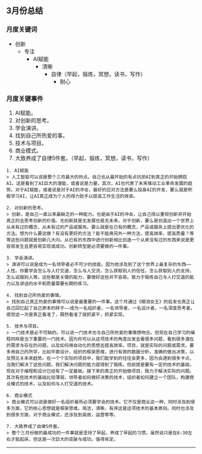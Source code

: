 ## 3月份总结
### 月度关键词
- 创新
	- 专注
		- AI赋能
			- 清晰
				- 自律（早起，锻炼，冥想，读书，写作）
					- 耐心

### 月度关键事件
1. AI赋能。
2. 对创新的思考。
3. 学会演讲。
4. 找到自己所热爱的事。
5. 技术与项目。
6. 商业模式。
7. 大致养成了自律5件套。（早起，锻炼，冥想，读书，写作）

```ad-summary
1. AI赋能
> 人工智能可以说是整个三月最大的热点。自己也从最开始的有点抗拒AI到真正的开始拥抱AI。这是看到了AI巨大的潜能，或者说是力量，其次，AI也代表了未来推动工业革命发展的趋势。对于AI赋能，或者说是对于AI的冲击，最好的应对方法是要么投身AI的开发，要么就是积极学习AI，让AI真正成为个人的得力助手以提高工作生活的效率。
```

```ad-summary
2. 对创新的思考。
> 创新，是自己一直以来最缺乏的一种能力。也是由于AI的冲击，让自己得以重视创新并开始真正的去思考创新的价值。无创新就是无发展也是无未来。对于创新，要么是创造出一个世界上从未有过的概念，从未有过的产品或服务。要么就是在已有的概念，产品或服务上提出更优化的方法。想为什么要这做？有没有更好的方法？能不能用另外一种方法，提高效率，提高质量？等等这些问题就是创新几大问。从已有的东西中进行创新相比创造一个从来没有过的东西来说是更容易发生且更容易实现或成功。创新转型是必须要做的一件事。
```


```ad-summary
3. 学会演讲。
> 演讲可以说是成为一名领导者必不可少的技能。因为他涉及到了这个世界上最复杂的东西——人性。你要学会怎么与人打交道，怎么与人交流，怎么获取别人的信任，怎么获取别人的支持，怎么说服别人等。这些都是关键的能力，要做好这些并不容易。致力于锻炼自己与人打交道的能力以及讲话的水平和质量需要长期的练习。
```


```ad-summary
4. 找到自己所热爱的事情。
> 找到自己真正热爱的事情可以说是最重要的一件事。这个月通过《眼泪女王》的启发也真正让自己回忆起了自己原本的样子——成为一名组织者，一名领导者，一名设计者，一名深度思考者。感觉这一次是真正看准了，既然看准了就抓紧干，抓紧实现。
```


```ad-summary
5. 技术与项目。
> 一门技术是必不可缺的。可以说一门技术也与自己所热爱的事情想吻合。但现在自己学习的编程同样是当下重要的一门技术。因为你可以从这项技术的角度出发去看很多问题，看到很多潜在的需求与存在的问题，以及如何用自动化的思想去提高效率。项目，就是实际的问题或需求。要多用自己的所学，比如平面设计，组织的框架思维，进行有效的数据分析，准确的做出决策，以及预见关未来趋势。在一个个实际的项目中，我们能学到的往往会更多，因为会遇到很多卡点，当我们解决了这些问题，我们解决问题的能力就得到了锻炼。但前提是要有一定的技术的基础，现在对于编程和设计已经有了一定基础，接下来的真正的开始做项目，致力于解决实际的问题。其次有些技术的基础比较薄弱，领导者如何做好决策的技术，组织者如何建立一个团队，构建商业模式的技术，以及如何与人打交道的技术。
```


```ad-summary
6. 商业模式
> 商业模式可以说是做好一名组织者所必须要学会的技术。它不仅是商业这一种，同时涉及到很多方面，它的核心思想就是框架思维。简洁，清晰，有序这是这项技术的基本原则。同时也涉及到很多方面，对于商业模式，还涉及到高效，运营等等。
```


```ad-summary
7. 大致养成了自律5件套。
> 整个三月份做的最成功的一件事就是坚持了早起，养成了早起的习惯。虽然说只是在6:30左右才能起床，但这是一次巨大的突破与成功。值得肯定。
```

--- 
